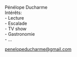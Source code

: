 Pénélope Ducharme  
Intérêts:  
	- Lecture  
	- Escalade  
	- TV show  
	- Gastronomie  
	- ...  

penelopeducharme@gmail.com
